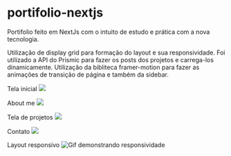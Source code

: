 # portifolio-nextjs

Portifolio feito em NextJs com o intuito de estudo e prática com a nova tecnologia.

Utilização de display grid para formação do layout e sua responsividade.
Foi utilizado a API do Prismic para fazer os posts dos projetos e carrega-los dinamicamente.
Utilização da bibliteca framer-motion para fazer as animações de transição de página e também da sidebar.

Tela inicial
![](https://i.gyazo.com/4b4387de8519d609d2dbeba1db7e59df.png)

About me
![](https://i.gyazo.com/ad74ec60ea3554ee3dca57f404883c5f.png)

Tela de projetos
![](https://i.gyazo.com/fc090e1f207c073ac0a2883cac514ad3.png)

Contato
![](https://i.gyazo.com/ad1ec58cb2a6ff33292c48926756e983.png)



Layout responsivo
![Gif demonstrando responsividade](https://media1.giphy.com/media/o69LM667VYjfHMpu1T/giphy.gif?cid=790b761187b4259fb375c9c079f5156516177c915ca2ff53&rid=giphy.gif&ct=g)
